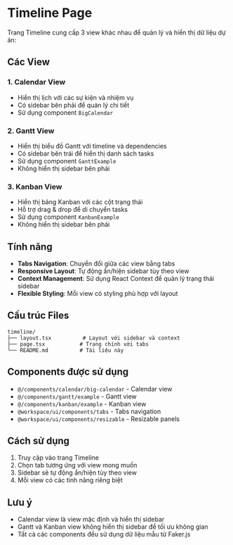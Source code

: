 # Timeline Page

Trang Timeline cung cấp 3 view khác nhau để quản lý và hiển thị dữ liệu dự án:

## Các View

### 1. Calendar View
- Hiển thị lịch với các sự kiện và nhiệm vụ
- Có sidebar bên phải để quản lý chi tiết
- Sử dụng component `BigCalendar`

### 2. Gantt View
- Hiển thị biểu đồ Gantt với timeline và dependencies
- Có sidebar bên trái để hiển thị danh sách tasks
- Sử dụng component `GanttExample`
- Không hiển thị sidebar bên phải

### 3. Kanban View
- Hiển thị bảng Kanban với các cột trạng thái
- Hỗ trợ drag & drop để di chuyển tasks
- Sử dụng component `KanbanExample`
- Không hiển thị sidebar bên phải

## Tính năng

- **Tabs Navigation**: Chuyển đổi giữa các view bằng tabs
- **Responsive Layout**: Tự động ẩn/hiện sidebar tùy theo view
- **Context Management**: Sử dụng React Context để quản lý trạng thái sidebar
- **Flexible Styling**: Mỗi view có styling phù hợp với layout

## Cấu trúc Files

```
timeline/
├── layout.tsx          # Layout với sidebar và context
├── page.tsx           # Trang chính với tabs
└── README.md          # Tài liệu này
```

## Components được sử dụng

- `@/components/calendar/big-calendar` - Calendar view
- `@/components/gantt/example` - Gantt view
- `@/components/kanban/example` - Kanban view
- `@workspace/ui/components/tabs` - Tabs navigation
- `@workspace/ui/components/resizable` - Resizable panels

## Cách sử dụng

1. Truy cập vào trang Timeline
2. Chọn tab tương ứng với view mong muốn
3. Sidebar sẽ tự động ẩn/hiện tùy theo view
4. Mỗi view có các tính năng riêng biệt

## Lưu ý

- Calendar view là view mặc định và hiển thị sidebar
- Gantt và Kanban view không hiển thị sidebar để tối ưu không gian
- Tất cả các components đều sử dụng dữ liệu mẫu từ Faker.js 